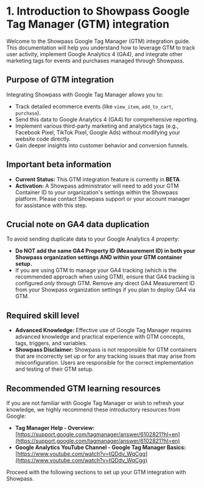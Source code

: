 # 1. Introduction to Showpass Google Tag Manager (GTM) integration

Welcome to the Showpass Google Tag Manager (GTM) integration guide. This documentation will help you understand how to leverage GTM to track user activity, implement Google Analytics 4 (GA4), and integrate other marketing tags for events and purchases managed through Showpass.

## Purpose of GTM integration

Integrating Showpass with Google Tag Manager allows you to:

- Track detailed ecommerce events (like `view_item`, `add_to_cart`, `purchase`).
- Send this data to Google Analytics 4 (GA4) for comprehensive reporting.
- Implement various third-party marketing and analytics tags (e.g., Facebook Pixel, TikTok Pixel, Google Ads) without modifying your website code directly.
- Gain deeper insights into customer behavior and conversion funnels.

## Important beta information

- **Current Status:** This GTM integration feature is currently in **BETA**.
- **Activation:** A Showpass administrator will need to add your GTM Container ID to your organization's settings within the Showpass platform. Please contact Showpass support or your account manager for assistance with this step.

## Crucial note on GA4 data duplication

To avoid sending duplicate data to your Google Analytics 4 property:

- **Do NOT add the same GA4 Property ID (Measurement ID) in both your Showpass organization settings AND within your GTM container setup.**
- If you are using GTM to manage your GA4 tracking (which is the recommended approach when using GTM), ensure that GA4 tracking is configured _only_ through GTM. Remove any direct GA4 Measurement ID from your Showpass organization settings if you plan to deploy GA4 via GTM.

## Required skill level

- **Advanced Knowledge:** Effective use of Google Tag Manager requires advanced knowledge and practical experience with GTM concepts, tags, triggers, and variables.
- **Showpass Disclaimer:** Showpass is not responsible for GTM containers that are incorrectly set up or for any tracking issues that may arise from misconfiguration. Users are responsible for the correct implementation and testing of their GTM setup.

## Recommended GTM learning resources

If you are not familiar with Google Tag Manager or wish to refresh your knowledge, we highly recommend these introductory resources from Google:

- **Tag Manager Help - Overview:** [https://support.google.com/tagmanager/answer/6102821?hl=en](https://support.google.com/tagmanager/answer/6102821?hl=en)
- **Google Analytics YouTube Channel - Google Tag Manager Basics:** [https://www.youtube.com/watch?v=tQDdv_WqCgg](https://www.youtube.com/watch?v=tQDdv_WqCgg)

Proceed with the following sections to set up your GTM integration with Showpass.
